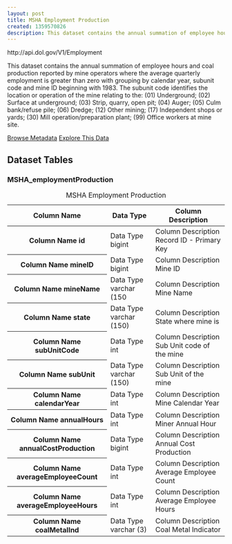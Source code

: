 ```yaml
---
layout: post
title: MSHA Employment Production
created: 1359570826
description: This dataset contains the annual summation of employee hours and coal production reported by mine operators where the average quarterly employment is greater than zero with grouping by calendar year, subunit code and mine ID beginning with 1983.
---
```


<div class="force_wrap apiurl">
<p>http://api.dol.gov/V1/Employment</p>
</div>

This dataset contains the annual summation of employee hours and coal production reported by mine operators where the average quarterly employment is greater than zero with grouping by calendar year, subunit code and mine ID beginning with 1983. The subunit code identifies the location or operation of the mine relating to the: (01) Underground; (02) Surface at underground; (03) Strip, quarry, open pit; (04) Auger; (05) Culm bank/refuse pile; (06) Dredge; (12) Other mining; (17) Independent shops or yards; (30) Mill operation/preparation plant; (99) Office workers at mine site.

<a href ="http://api.dol.gov/V1/Employment/$metadata" class="button radius button_dataset">Browse Metadata</a>
<a href ="https://devtools.dol.gov/APISampler/Home/Index1?datasetName=DOL%20Mine%20Employment%20Production%20Dataset" class="button radius button_dataset">Explore This Data</a>

## Dataset Tables  

<div> 
	<h3>MSHA_employmentProduction</h3>
	<table class="accessible responsive" summary="MSHA_employmentProduction">
	 <caption>MSHA Employment Production</caption>
		<thead>
			<tr>
				<th scope="col">Column Name</th>
				<th scope="col">Data Type</th>
				<th scope="col">Column Description</th>
			</tr>
		</thead>
		<tbody>
			<tr>
				<th scope="row">
				<span class="small">Column Name</span>
				 id
			</th>
				<td>
				<span class="small">Data Type</span>
				 bigint
			</td>
				<td>
				<span class="small">Column Description</span>
				 Record ID - Primary Key
			</td>
			</tr>
			<tr>
				<th scope="row">
				<span class="small">Column Name</span>
				  mineID
			</th>
				<td>
				<span class="small">Data Type</span>
				 bigint
			</td>
				<td>
				<span class="small">Column Description</span>
				 Mine ID
			</td>
			</tr>
			<tr>
				<th scope="row">
				<span class="small">Column Name</span>
				 mineName
			</th>
				<td>
				<span class="small">Data Type</span>
			    varchar (150
			</td>
				<td>
				<span class="small">Column Description</span>
				 Mine Name
			</td>
			</tr>
			<tr>
				<th scope="row">
				<span class="small">Column Name</span>
				 state
			</th>
				<td>
				<span class="small">Data Type</span>
				 varchar (150)
			</td>
				<td>
				<span class="small">Column Description</span>
				 State where mine is
			</td>
			</tr>
			<tr>
				<th scope="row">
				<span class="small">Column Name</span>
				 subUnitCode
			</th>
				<td>
				<span class="small">Data Type</span>
				int
			</td>
				<td>
				<span class="small">Column Description</span>
				Sub Unit code of the mine
			</td>
			</tr>
			<tr>
				<th scope="row">
				<span class="small">Column Name</span>
				 subUnit
			</th>
				<td>
				<span class="small">Data Type</span>
				  varchar (150)
			</td>
				<td>
				<span class="small">Column Description</span>
				 Sub Unit of the mine
			</td>
			</tr>
			<tr>
				<th scope="row">
				<span class="small">Column Name</span>
				calendarYear
			</th>
				<td>
				<span class="small">Data Type</span>
				int
			</td>
				<td>
				<span class="small">Column Description</span>
				 Mine Calendar Year
			</td>
			</tr>
			<tr>
				<th scope="row">
				<span class="small">Column Name</span>
				 annualHours
			</th>
				<td>
				<span class="small">Data Type</span>
				 int 
			</td>
				<td>
				<span class="small">Column Description</span>
				 Miner Annual Hour
			</td>
			</tr>
			<tr>
				<th scope="row">
				<span class="small">Column Name</span>
				 annualCostProduction
			</th>
				<td>
				<span class="small">Data Type</span>
				 bigint
			</td>
				<td>
				<span class="small">Column Description</span>
				 Annual Cost Production
			</td>
			</tr>
			<tr>
				<th scope="row">
				<span class="small">Column Name</span>
				 averageEmployeeCount
			</th>
				<td>
				<span class="small">Data Type</span>
				 int
			</td>
				<td>
				<span class="small">Column Description</span>
				 Average Employee Count
			</td>
			</tr>
			<tr>
				<th scope="row">
				<span class="small">Column Name</span>
				 averageEmployeeHours
			</th>
				<td>
				<span class="small">Data Type</span>
				 int
			</td>
				<td>
				<span class="small">Column Description</span>
				  Average Employee Hours
			</td>
			</tr>
			<tr>
				<th scope="row">
				<span class="small">Column Name</span>
				  coalMetalInd
			</th>
				<td>
				<span class="small">Data Type</span>
				 varchar (3)
			</td>
				<td>
				<span class="small">Column Description</span>
				 Coal Metal Indicator
			</td>
			</tr>
		</tbody>
	</table>
</div>
